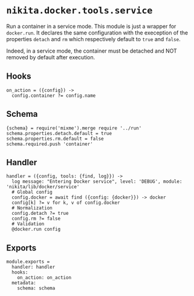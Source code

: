 
# `nikita.docker.tools.service`

Run a container in a service mode. This module is just a wrapper for
`docker.run`. It declares the same configuration with the exeception of the
properties `detach` and `rm` which respectively default to `true` and `false`.

Indeed, in a service mode, the container must be detached and NOT removed by default
after execution. 

## Hooks

    on_action = ({config}) ->
      config.container ?= config.name

## Schema

    {schema} = require('mixme').merge require '../run'
    schema.properties.detach.default = true
    schema.properties.rm.default = false
    schema.required.push 'container'

## Handler

    handler = ({config, tools: {find, log}}) ->
      log message: "Entering Docker service", level: 'DEBUG', module: 'nikita/lib/docker/service'
      # Global config
      config.docker = await find ({config: {docker}}) -> docker
      config[k] ?= v for k, v of config.docker
      # Normalization
      config.detach ?= true
      config.rm ?= false
      # Validation
      @docker.run config

## Exports

    module.exports =
      handler: handler
      hooks:
        on_action: on_action
      metadata:
        schema: schema
